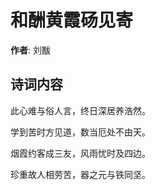 # 和酬黄霞砀见寄

**作者**: 刘黻

## 诗词内容

此心难与俗人言，终日深居养浩然。

学到苦时方见道，数当厄处不由天。

烟霞约客成三友，风雨忧时及四边。

珍重故人相劳苦，器之元与铁同坚。

